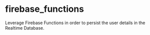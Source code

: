 # firebase_functions
Leverage Firebase Functions in order to persist the user details in the Realtime Database.
